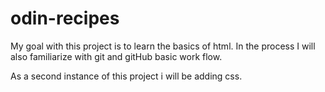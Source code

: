 # odin-recipes
My goal with this project is to learn the basics of html.
In the process I will also familiarize with git and gitHub basic work flow.

As a second instance of this project i will be adding css.